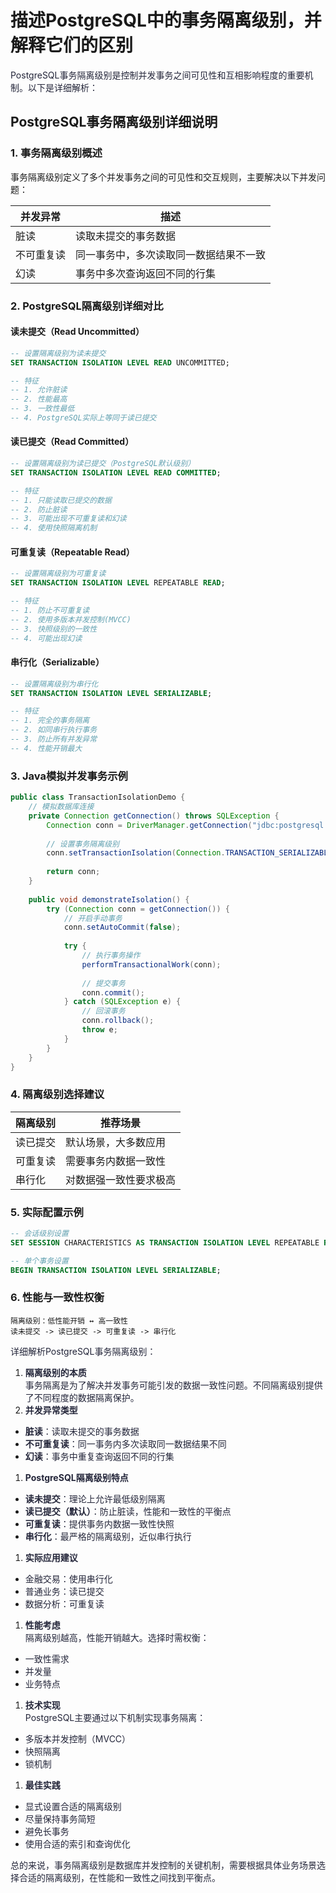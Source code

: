 # 描述PostgreSQL中的事务隔离级别，并解释它们的区别

<font style="color:rgba(6, 8, 31, 0.88);">PostgreSQL事务隔离级别是控制并发事务之间可见性和互相影响程度的重要机制。以下是详细解析：</font>

## PostgreSQL事务隔离级别详细说明

### 1. 事务隔离级别概述

事务隔离级别定义了多个并发事务之间的可见性和交互规则，主要解决以下并发问题：

| 并发异常 | 描述 |
| --- | --- |
| 脏读 | 读取未提交的事务数据 |
| 不可重复读 | 同一事务中，多次读取同一数据结果不一致 |
| 幻读 | 事务中多次查询返回不同的行集 |

### 2. PostgreSQL隔离级别详细对比

#### 读未提交（Read Uncommitted）

```sql
-- 设置隔离级别为读未提交
SET TRANSACTION ISOLATION LEVEL READ UNCOMMITTED;

-- 特征
-- 1. 允许脏读
-- 2. 性能最高
-- 3. 一致性最低
-- 4. PostgreSQL实际上等同于读已提交
```

#### 读已提交（Read Committed）

```sql
-- 设置隔离级别为读已提交（PostgreSQL默认级别）
SET TRANSACTION ISOLATION LEVEL READ COMMITTED;

-- 特征
-- 1. 只能读取已提交的数据
-- 2. 防止脏读
-- 3. 可能出现不可重复读和幻读
-- 4. 使用快照隔离机制
```

#### 可重复读（Repeatable Read）

```sql
-- 设置隔离级别为可重复读
SET TRANSACTION ISOLATION LEVEL REPEATABLE READ;

-- 特征
-- 1. 防止不可重复读
-- 2. 使用多版本并发控制(MVCC)
-- 3. 快照级别的一致性
-- 4. 可能出现幻读
```

#### 串行化（Serializable）

```sql
-- 设置隔离级别为串行化
SET TRANSACTION ISOLATION LEVEL SERIALIZABLE;

-- 特征
-- 1. 完全的事务隔离
-- 2. 如同串行执行事务
-- 3. 防止所有并发异常
-- 4. 性能开销最大
```

### 3. Java模拟并发事务示例

```java
public class TransactionIsolationDemo {
    // 模拟数据库连接
    private Connection getConnection() throws SQLException {
        Connection conn = DriverManager.getConnection("jdbc:postgresql://localhost/mydb");
        
        // 设置事务隔离级别
        conn.setTransactionIsolation(Connection.TRANSACTION_SERIALIZABLE);
        
        return conn;
    }
    
    public void demonstrateIsolation() {
        try (Connection conn = getConnection()) {
            // 开启手动事务
            conn.setAutoCommit(false);
            
            try {
                // 执行事务操作
                performTransactionalWork(conn);
                
                // 提交事务
                conn.commit();
            } catch (SQLException e) {
                // 回滚事务
                conn.rollback();
                throw e;
            }
        }
    }
}
```

### 4. 隔离级别选择建议

| 隔离级别 | 推荐场景 |
| --- | --- |
| 读已提交 | 默认场景，大多数应用 |
| 可重复读 | 需要事务内数据一致性 |
| 串行化 | 对数据强一致性要求极高 |

### 5. 实际配置示例

```sql
-- 会话级别设置
SET SESSION CHARACTERISTICS AS TRANSACTION ISOLATION LEVEL REPEATABLE READ;

-- 单个事务设置
BEGIN TRANSACTION ISOLATION LEVEL SERIALIZABLE;
```

### 6. 性能与一致性权衡

```plain
隔离级别：低性能开销 ↔ 高一致性
读未提交 -> 读已提交 -> 可重复读 -> 串行化
```

<font style="color:rgba(6, 8, 31, 0.88);"></font>

<font style="color:rgba(6, 8, 31, 0.88);">详细解析PostgreSQL事务隔离级别：</font>

1. **<font style="color:rgba(6, 8, 31, 0.88);">隔离级别的本质</font>**<font style="color:rgba(6, 8, 31, 0.88);">  
</font><font style="color:rgba(6, 8, 31, 0.88);">事务隔离是为了解决并发事务可能引发的数据一致性问题。不同隔离级别提供了不同程度的数据隔离保护。</font>
2. **<font style="color:rgba(6, 8, 31, 0.88);">并发异常类型</font>**

+ **<font style="color:rgba(6, 8, 31, 0.88);">脏读</font>**<font style="color:rgba(6, 8, 31, 0.88);">：读取未提交的事务数据</font>
+ **<font style="color:rgba(6, 8, 31, 0.88);">不可重复读</font>**<font style="color:rgba(6, 8, 31, 0.88);">：同一事务内多次读取同一数据结果不同</font>
+ **<font style="color:rgba(6, 8, 31, 0.88);">幻读</font>**<font style="color:rgba(6, 8, 31, 0.88);">：事务中重复查询返回不同的行集</font>

1. **<font style="color:rgba(6, 8, 31, 0.88);">PostgreSQL隔离级别特点</font>**

+ **<font style="color:rgba(6, 8, 31, 0.88);">读未提交</font>**<font style="color:rgba(6, 8, 31, 0.88);">：理论上允许最低级别隔离</font>
+ **<font style="color:rgba(6, 8, 31, 0.88);">读已提交（默认）</font>**<font style="color:rgba(6, 8, 31, 0.88);">：防止脏读，性能和一致性的平衡点</font>
+ **<font style="color:rgba(6, 8, 31, 0.88);">可重复读</font>**<font style="color:rgba(6, 8, 31, 0.88);">：提供事务内数据一致性快照</font>
+ **<font style="color:rgba(6, 8, 31, 0.88);">串行化</font>**<font style="color:rgba(6, 8, 31, 0.88);">：最严格的隔离级别，近似串行执行</font>

1. **<font style="color:rgba(6, 8, 31, 0.88);">实际应用建议</font>**

+ <font style="color:rgba(6, 8, 31, 0.88);">金融交易：使用串行化</font>
+ <font style="color:rgba(6, 8, 31, 0.88);">普通业务：读已提交</font>
+ <font style="color:rgba(6, 8, 31, 0.88);">数据分析：可重复读</font>

1. **<font style="color:rgba(6, 8, 31, 0.88);">性能考虑</font>**<font style="color:rgba(6, 8, 31, 0.88);">  
</font><font style="color:rgba(6, 8, 31, 0.88);">隔离级别越高，性能开销越大。选择时需权衡：</font>

+ <font style="color:rgba(6, 8, 31, 0.88);">一致性需求</font>
+ <font style="color:rgba(6, 8, 31, 0.88);">并发量</font>
+ <font style="color:rgba(6, 8, 31, 0.88);">业务特点</font>

1. **<font style="color:rgba(6, 8, 31, 0.88);">技术实现</font>**<font style="color:rgba(6, 8, 31, 0.88);">  
</font><font style="color:rgba(6, 8, 31, 0.88);">PostgreSQL主要通过以下机制实现事务隔离：</font>

+ <font style="color:rgba(6, 8, 31, 0.88);">多版本并发控制（MVCC）</font>
+ <font style="color:rgba(6, 8, 31, 0.88);">快照隔离</font>
+ <font style="color:rgba(6, 8, 31, 0.88);">锁机制</font>

1. **<font style="color:rgba(6, 8, 31, 0.88);">最佳实践</font>**

+ <font style="color:rgba(6, 8, 31, 0.88);">显式设置合适的隔离级别</font>
+ <font style="color:rgba(6, 8, 31, 0.88);">尽量保持事务简短</font>
+ <font style="color:rgba(6, 8, 31, 0.88);">避免长事务</font>
+ <font style="color:rgba(6, 8, 31, 0.88);">使用合适的索引和查询优化</font>

<font style="color:rgba(6, 8, 31, 0.88);">总的来说，事务隔离级别是数据库并发控制的关键机制，需要根据具体业务场景选择合适的隔离级别，在性能和一致性之间找到平衡点。</font>
